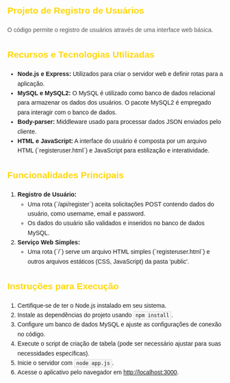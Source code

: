 <!DOCTYPE html>
<html lang="en">

<head>
  <meta charset="UTF-8">
  <meta name="viewport" content="width=device-width, initial-scale=1.0">
  <title>Projeto de Registro de Usuários</title>
  <style>
    body {
      font-family: 'Arial', sans-serif;
      line-height: 1.6;
      margin: 20px;
    }

    h1 {
      color: #FFD700; /* Amarelo */
    }

    h2 {
      color: #FFD700; /* Amarelo */
    }

    p {
      color: #555;
    }

    code {
      background-color: #f4f4f4;
      padding: 2px 4px;
      border: 1px solid #ddd;
    }
  </style>
</head>

<body>

  <h2>Projeto de Registro de Usuários</h2>

  <p>O código permite o registro de usuários através de uma interface web básica.</p>

  <h2>Recursos e Tecnologias Utilizadas</h2>

  <ul>
    <li><strong>Node.js e Express:</strong> Utilizados para criar o servidor web e definir rotas para a aplicação.</li>
    <li><strong>MySQL e MySQL2:</strong> O MySQL é utilizado como banco de dados relacional para armazenar os dados dos usuários. O pacote MySQL2 é empregado para interagir com o banco de dados.</li>
    <li><strong>Body-parser:</strong> Middleware usado para processar dados JSON enviados pelo cliente.</li>
    <li><strong>HTML e JavaScript:</strong> A interface do usuário é composta por um arquivo HTML (`registeruser.html`) e JavaScript para estilização e interatividade.</li>
  </ul>

  <h2>Funcionalidades Principais</h2>

  <ol>
    <li>
      <strong>Registro de Usuário:</strong>
      <ul>
        <li>Uma rota (`/api/register`) aceita solicitações POST contendo dados do usuário, como username, email e password.</li>
        <li>Os dados do usuário são validados e inseridos no banco de dados MySQL.</li>
      </ul>
    </li>
    <li>
      <strong>Serviço Web Simples:</strong>
      <ul>
        <li>Uma rota (`/`) serve um arquivo HTML simples (`registeruser.html`) e outros arquivos estáticos (CSS, JavaScript) da pasta 'public'.</li>
      </ul>
    </li>
  </ol>

  <h2>Instruções para Execução</h2>

  <ol>
    <li>Certifique-se de ter o Node.js instalado em seu sistema.</li>
    <li>Instale as dependências do projeto usando <code>npm install</code>.</li>
    <li>Configure um banco de dados MySQL e ajuste as configurações de conexão no código.</li>
    <li>Execute o script de criação de tabela (pode ser necessário ajustar para suas necessidades específicas).</li>
    <li>Inicie o servidor com <code>node app.js</code>.</li>
    <li>Acesse o aplicativo pelo navegador em <a href="http://localhost:3000">http://localhost:3000</a>.</li>
  </ol>

</body>

</html>
